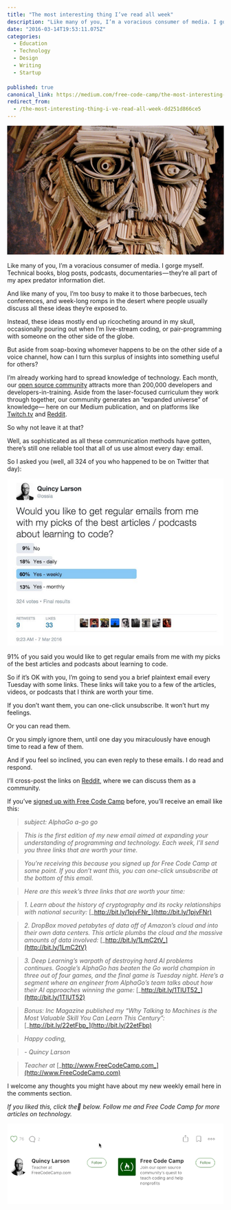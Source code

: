```yaml
---
title: "The most interesting thing I’ve read all week"
description: "Like many of you, I’m a voracious consumer of media. I gorge myself. Technical books, blog posts, podcasts, documentaries — they’re all part of my apex predator information diet. And like many of…"
date: "2016-03-14T19:53:11.075Z"
categories: 
  - Education
  - Technology
  - Design
  - Writing
  - Startup

published: true
canonical_link: https://medium.com/free-code-camp/the-most-interesting-thing-i-ve-read-all-week-dd251d866ce5
redirect_from:
  - /the-most-interesting-thing-i-ve-read-all-week-dd251d866ce5
---
```


![Sculpture by Nick Geogiou.](./asset-1.jpeg)

Like many of you, I’m a voracious consumer of media. I gorge myself. Technical books, blog posts, podcasts, documentaries — they’re all part of my apex predator information diet.

And like many of you, I’m too busy to make it to those barbecues, tech conferences, and week-long romps in the desert where people usually discuss all these ideas they’re exposed to.

Instead, these ideas mostly end up ricocheting around in my skull, occasionally pouring out when I’m live-stream coding, or pair-programming with someone on the other side of the globe.

But aside from soap-boxing whomever happens to be on the other side of a voice channel, how can I turn this surplus of insights into something useful for others?

I’m already working hard to spread knowledge of technology. Each month, our [open source community](http://www.freecodecamp.com) attracts more than 200,000 developers and developers-in-training. Aside from the laser-focused curriculum they work through together, our community generates an “expanded universe” of knowledge— here on our Medium publication, and on platforms like [Twitch.tv](http://twitch.tv/freecodecamp) and [Reddit](https://www.reddit.com/r/freecodecamp).

So why not leave it at that?

Well, as sophisticated as all these communication methods have gotten, there’s still one reliable tool that all of us use almost every day: email.

So I asked you (well, all 324 of you who happened to be on Twitter that day):

![](./asset-2.jpeg)

91% of you said you would like to get regular emails from me with my picks of the best articles and podcasts about learning to code.

So if it’s OK with you, I’m going to send you a brief plaintext email every Tuesday with some links. These links will take you to a few of the articles, videos, or podcasts that I think are worth your time.

If you don’t want them, you can one-click unsubscribe. It won’t hurt my feelings.

Or you can read them.

Or you simply ignore them, until one day you miraculously have enough time to read a few of them.

And if you feel so inclined, you can even reply to these emails. I do read and respond.

I’ll cross-post the links on [Reddit](https://www.reddit.com/r/freecodecamp), where we can discuss them as a community.

If you’ve [signed up with Free Code Camp](http://www.freecodecamp.com/signin) before, you’ll receive an email like this:

> _subject: AlphaGo a-go go_

> _This is the first edition of my new email aimed at expanding your understanding of programming and technology. Each week, I’ll send you three links that are worth your time._

> _You’re receiving this because you signed up for Free Code Camp at some point. If you don’t want this, you can one-click unsubscribe at the bottom of this email._

> _Here are this week’s three links that are worth your time:_

> _1\. Learn about the history of cryptography and its rocky relationships with national security:_ [_http://bit.ly/1pjvFNr_](http://bit.ly/1pjvFNr)

> _2\. DropBox moved petabytes of data off of Amazon’s cloud and into their own data centers. This article plumbs the cloud and the massive amounts of data involved:_ [_http://bit.ly/1LmC2tV_](http://bit.ly/1LmC2tV)

> _3\. Deep Learning’s warpath of destroying hard AI problems continues. Google’s AlphaGo has beaten the Go world champion in three out of four games, and the final game is Tuesday night. Here’s a segment where an engineer from AlphaGo’s team talks about how their AI approaches winning the game:_ [_http://bit.ly/1TIUT52_](http://bit.ly/1TIUT52)

> _Bonus: Inc Magazine published my “Why Talking to Machines is the Most Valuable Skill You Can Learn This Century”:_ [_http://bit.ly/22etFbp_](http://bit.ly/22etFbp)

> _Happy coding,_

> _\- Quincy Larson_

> _Teacher at_ [_http://www.FreeCodeCamp.com_](http://www.FreeCodeCamp.com)

I welcome any thoughts you might have about my new weekly email here in the comments section.

_If you liked this, click the💚 below. Follow me and Free Code Camp for more articles on technology._

![](./asset-3.gif)
